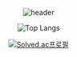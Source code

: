 

<div align = "center">
  
![header](https://capsule-render.vercel.app/api?type=waving&color=fffaea&height=150&section=header&text=~ing💡&fontColor=ffebeb&fontSize=70&animation=twinkling&fontAlignY=42&fontAlign=85)
  
![Top Langs](https://github-readme-stats.vercel.app/api/top-langs/?username=may-eelb&layout=compact&theme=dracula)

[![Solved.ac프로필](http://mazassumnida.wtf/api/v2/generate_badge?boj=mayeelb)](https://solved.ac/mayeelb)

</div>
